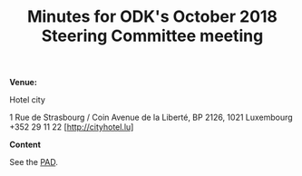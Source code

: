 ﻿---
layout: page
title: Minutes for ODK's October 2018 Steering Committee meeting
---

**Venue:**

Hotel city

1 Rue de Strasbourg / Coin Avenue de la Liberté, BP 2126, 1021 Luxembourg
+352 29 11 22
[http://cityhotel.lu]


**Content**

See the [PAD](https://hackmd.io/gVYtXO2BSG2PWwSXaoHSNg#).
